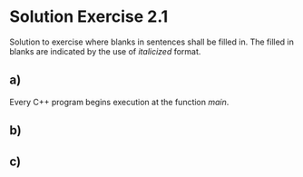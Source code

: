 # Solution Exercise 2.1

Solution to exercise where blanks in sentences shall be filled in. The filled in blanks are indicated by the use of *italicized* format.

## a)

Every C++ program begins execution at the function *main*.

## b)

## c)

